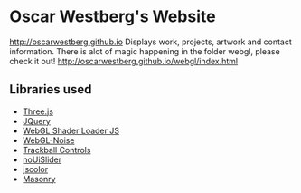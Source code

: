 # Oscar Westberg's Website
http://oscarwestberg.github.io
Displays work, projects, artwork and contact information.
There is alot of magic happening in the folder webgl, please check it out! http://oscarwestberg.github.io/webgl/index.html

## Libraries used
* [Three.js](https://github.com/mrdoob/three.js)
* [JQuery](http://jquery.com)
* [WebGL Shader Loader JS](https://github.com/codecruzer/webgl-shader-loader-js)
* [WebGL-Noise](https://github.com/ashima/webgl-noise)
* [Trackball Controls](https://github.com/mrdoob/three.js/blob/master/examples/js/controls/TrackballControls.js)
* [noUiSlider](http://refreshless.com/nouislider/)
* [jscolor](http://jscolor.com)
* [Masonry](http://masonry.desandro.com)